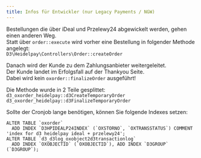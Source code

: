 ```yaml
---
title: Infos für Entwickler (nur Legacy Payments / NGW)
---
```


Bestellungen die über iDeal und Przelewy24 abgewickelt werden, gehen einen anderen Weg.  
Statt über `order::execute` wird vorher eine Bestellung in folgender Methode angelegt:  
`D3\Heidelpay\Controllers\Order::createOrder`
  
Danach wird der Kunde zu dem Zahlungsanbieter weitergeleitet.  
Der Kunde landet im Erfolgsfall auf der Thankyou Seite.  
Dabei wird kein `oxorder::finalizeOrder` ausgeführt!

Die Methode wurde in 2 Teile gesplittet:  
`d3_oxorder_heidelpay::d3CreateTemporaryOrder`  
`d3_oxorder_heidelpay::d3FinalizeTemporaryOrder`

Sollte der Cronjob lange benötigen, können Sie folgende Indexes setzen:
```mysql
ALTER TABLE `oxorder` 
  ADD INDEX `D3HPIDEALP24INDEX` (`OXSTORNO`, `OXTRANSSTATUS`) COMMENT 'index for d3 heidelpay ideal + przelewy24';
ALTER TABLE `d3_d3log_oxobject2d3transactionlog` 
  ADD INDEX `OXOBJECTID` (`OXOBJECTID`), ADD INDEX `D3GROUP` (`D3GROUP`);
```
